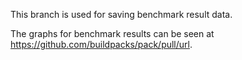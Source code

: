 This branch is used for saving benchmark result data.

The graphs for benchmark results can be seen at https://github.com/buildpacks/pack/pull/url.
